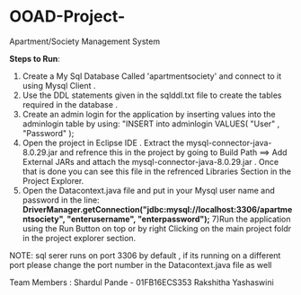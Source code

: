 # OOAD-Project-
Apartment/Society Management System

**Steps to Run**:
1) Create a My Sql Database Called 'apartmentsociety' and connect to it using Mysql Client .
2) Use the DDL statements given in the sqlddl.txt file to create the tables required in the database .
3) Create an admin login for the application by inserting values into the adminlogin table by using:
        "INSERT into adminlogin VALUES( "User" , "Password" );
4) Open the project in Eclipse IDE . Extract the mysql-connector-java-8.0.29.jar and refrence this in the project by going to
   Build Path ==> Add External JARs and attach the mysql-connector-java-8.0.29.jar . Once that is done you can see this file in      the refrenced Libraries Section in the Project Explorer.
5) Open the Datacontext.java file and put in your Mysql user name and password in the line:
     **DriverManager.getConnection("jdbc:mysql://localhost:3306/apartmentsociety", "enterusername", "enterpassword");**
7)Run the application using the Run Button on top or by right Clicking on the main project foldr in the project explorer section.

NOTE: sql serer runs on port 3306 by default , if its running on a different port please change the port number in the Datacontext.java file as well

Team Members :
Shardul Pande - 01FB16ECS353
Rakshitha
Yashaswini
